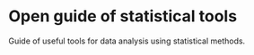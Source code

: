 # Open guide of statistical tools

Guide of useful tools for data analysis using statistical methods. 
